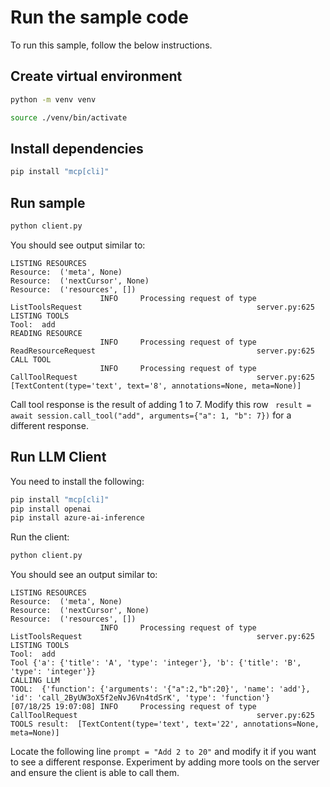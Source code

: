 # Run the sample code

To run this sample, follow the below instructions.

## Create virtual environment

```sh
python -m venv venv
```

```sh
source ./venv/bin/activate
```

## Install dependencies

```sh
pip install "mcp[cli]"
```

## Run sample

```sh
python client.py
```

You should see output similar to:

```text
LISTING RESOURCES
Resource:  ('meta', None)
Resource:  ('nextCursor', None)
Resource:  ('resources', [])
                    INFO     Processing request of type ListToolsRequest                                       server.py:625
LISTING TOOLS
Tool:  add
READING RESOURCE
                    INFO     Processing request of type ReadResourceRequest                                    server.py:625
CALL TOOL
                    INFO     Processing request of type CallToolRequest                                        server.py:625
[TextContent(type='text', text='8', annotations=None, meta=None)]
```

Call tool response is the result of adding 1 to 7. Modify this row ` result = await session.call_tool("add", arguments={"a": 1, "b": 7})` for a different response.

## Run LLM Client

You need to install the following:

```sh
pip install "mcp[cli]"
pip install openai
pip install azure-ai-inference
```

Run the client:

```sh
python client.py
```

You should see an output similar to:

```text
LISTING RESOURCES
Resource:  ('meta', None)
Resource:  ('nextCursor', None)
Resource:  ('resources', [])
                    INFO     Processing request of type ListToolsRequest                                       server.py:625
LISTING TOOLS
Tool:  add
Tool {'a': {'title': 'A', 'type': 'integer'}, 'b': {'title': 'B', 'type': 'integer'}}
CALLING LLM
TOOL:  {'function': {'arguments': '{"a":2,"b":20}', 'name': 'add'}, 'id': 'call_2ByUW3oX5f2eNvJ6Vn4tdSrK', 'type': 'function'}
[07/18/25 19:07:08] INFO     Processing request of type CallToolRequest                                        server.py:625
TOOLS result:  [TextContent(type='text', text='22', annotations=None, meta=None)]
```

Locate the following line `prompt = "Add 2 to 20"` and modify it if you want to see a different response. Experiment by adding more tools on the server and ensure the client is able to call them.

